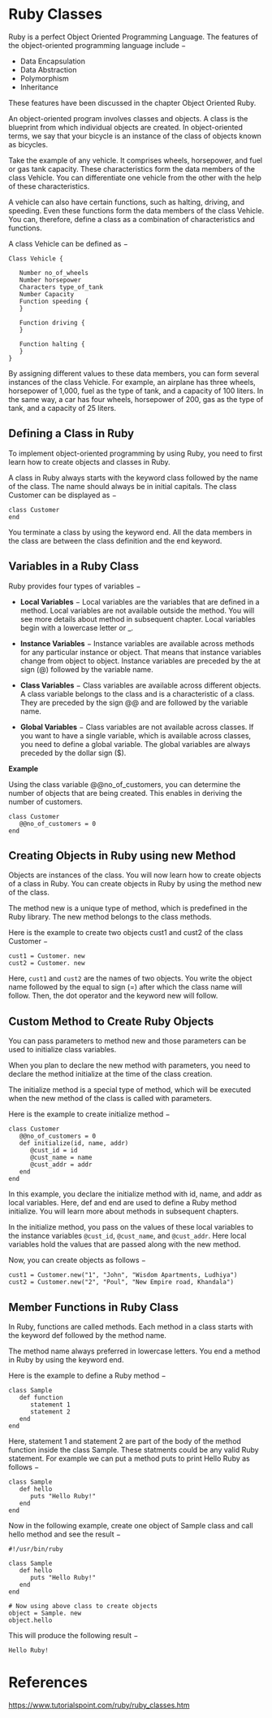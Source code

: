 # Ruby Classes

Ruby is a perfect Object Oriented Programming Language. The features of the object-oriented programming language include −

- Data Encapsulation
- Data Abstraction
- Polymorphism
- Inheritance

These features have been discussed in the chapter Object Oriented Ruby.

An object-oriented program involves classes and objects. A class is the blueprint from which individual objects are created. In object-oriented terms, we say that your bicycle is an instance of the class of objects known as bicycles.

Take the example of any vehicle. It comprises wheels, horsepower, and fuel or gas tank capacity. These characteristics form the data members of the class Vehicle. You can differentiate one vehicle from the other with the help of these characteristics.

A vehicle can also have certain functions, such as halting, driving, and speeding. Even these functions form the data members of the class Vehicle. You can, therefore, define a class as a combination of characteristics and functions.

A class Vehicle can be defined as −
```
Class Vehicle {

   Number no_of_wheels
   Number horsepower
   Characters type_of_tank
   Number Capacity
   Function speeding {
   }

   Function driving {
   }

   Function halting {
   }
}
```
By assigning different values to these data members, you can form several instances of the class Vehicle. For example, an airplane has three wheels, horsepower of 1,000, fuel as the type of tank, and a capacity of 100 liters. In the same way, a car has four wheels, horsepower of 200, gas as the type of tank, and a capacity of 25 liters.

## Defining a Class in Ruby
To implement object-oriented programming by using Ruby, you need to first learn how to create objects and classes in Ruby.

A class in Ruby always starts with the keyword class followed by the name of the class. The name should always be in initial capitals. The class Customer can be displayed as −
```
class Customer
end
```
You terminate a class by using the keyword end. All the data members in the class are between the class definition and the end keyword.

## Variables in a Ruby Class
Ruby provides four types of variables −

- **Local Variables** − Local variables are the variables that are defined in a method. Local variables are not available outside the method. You will see more details about method in subsequent chapter. Local variables begin with a lowercase letter or _.

- **Instance Variables** − Instance variables are available across methods for any particular instance or object. That means that instance variables change from object to object. Instance variables are preceded by the at sign (@) followed by the variable name.

- **Class Variables** − Class variables are available across different objects. A class variable belongs to the class and is a characteristic of a class. They are preceded by the sign @@ and are followed by the variable name.

- **Global Variables** − Class variables are not available across classes. If you want to have a single variable, which is available across classes, you need to define a global variable. The global variables are always preceded by the dollar sign ($).

**Example**

Using the class variable @@no_of_customers, you can determine the number of objects that are being created. This enables in deriving the number of customers.
```
class Customer
   @@no_of_customers = 0
end
```

## Creating Objects in Ruby using new Method
Objects are instances of the class. You will now learn how to create objects of a class in Ruby. You can create objects in Ruby by using the method new of the class.

The method new is a unique type of method, which is predefined in the Ruby library. The new method belongs to the class methods.

Here is the example to create two objects cust1 and cust2 of the class Customer −
```
cust1 = Customer. new
cust2 = Customer. new
```
Here, `cust1` and `cust2` are the names of two objects. You write the object name followed by the equal to sign (=) after which the class name will follow. Then, the dot operator and the keyword new will follow.

## Custom Method to Create Ruby Objects
You can pass parameters to method new and those parameters can be used to initialize class variables.

When you plan to declare the new method with parameters, you need to declare the method initialize at the time of the class creation.

The initialize method is a special type of method, which will be executed when the new method of the class is called with parameters.

Here is the example to create initialize method −
```
class Customer
   @@no_of_customers = 0
   def initialize(id, name, addr)
      @cust_id = id
      @cust_name = name
      @cust_addr = addr
   end
end
```
In this example, you declare the initialize method with id, name, and addr as local variables. Here, def and end are used to define a Ruby method initialize. You will learn more about methods in subsequent chapters.

In the initialize method, you pass on the values of these local variables to the instance variables `@cust_id`, `@cust_name`, and `@cust_addr`. Here local variables hold the values that are passed along with the new method.

Now, you can create objects as follows −
```
cust1 = Customer.new("1", "John", "Wisdom Apartments, Ludhiya")
cust2 = Customer.new("2", "Poul", "New Empire road, Khandala")
```

## Member Functions in Ruby Class
In Ruby, functions are called methods. Each method in a class starts with the keyword def followed by the method name.

The method name always preferred in lowercase letters. You end a method in Ruby by using the keyword end.

Here is the example to define a Ruby method −
```
class Sample
   def function
      statement 1
      statement 2
   end
end
```
Here, statement 1 and statement 2 are part of the body of the method function inside the class Sample. These statments could be any valid Ruby statement. For example we can put a method puts to print Hello Ruby as follows −
```
class Sample
   def hello
      puts "Hello Ruby!"
   end
end
```
Now in the following example, create one object of Sample class and call hello method and see the result −

```
#!/usr/bin/ruby

class Sample
   def hello
      puts "Hello Ruby!"
   end
end

# Now using above class to create objects
object = Sample. new
object.hello
```
This will produce the following result −
```
Hello Ruby!
```

# References
https://www.tutorialspoint.com/ruby/ruby_classes.htm

